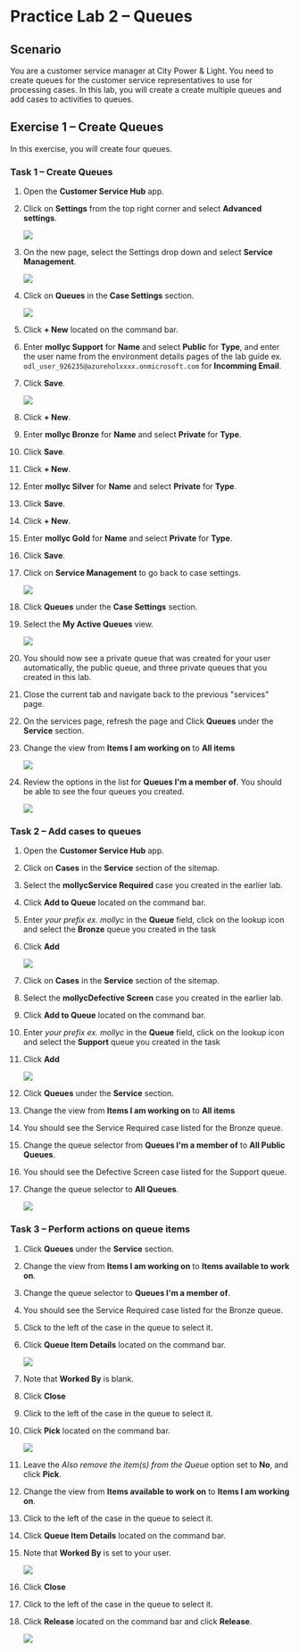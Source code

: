 # Practice Lab 2 – Queues

## Scenario

You are a customer service manager at City Power & Light. You need to create queues for the customer service representatives to use for processing cases. In this lab, you will create a create multiple queues and add cases to activities to queues.

## Exercise 1 – Create Queues

In this exercise, you will create four queues.

### Task 1 – Create Queues

1.  Open the **Customer Service Hub** app.

2.  Click on **Settings** from the top right corner and select **Advanced settings**.

    ![](../images/Advanced-settings.png)
    
3. On the new page, select the Settings drop down and select **Service Management**.

    ![](../images/service-management..png)

4. Click on **Queues** in the **Case Settings** section.

    ![](../images/Queues.png)

5.  Click **+ New** located on the command bar.

6.  Enter **mollyc Support** for **Name** and select **Public** for **Type**, and enter the user name from the environment details pages of the lab guide ex. `odl_user_926235@azureholxxxx.onmicrosoft.com`  for **Incomming Email**.

7.  Click **Save**.

    ![](../images/save.png)

8.  Click **+ New**.

9.  Enter **mollyc Bronze** for **Name** and select **Private** for **Type**.

10.  Click **Save**.

11. Click **+ New**.

12. Enter **mollyc Silver** for **Name** and select **Private** for **Type**.

13. Click **Save**.

14. Click **+ New**.

15. Enter **mollyc Gold** for **Name** and select **Private** for **Type**.

16. Click **Save**.

17. Click on **Service Management** to go back to case settings.

    ![](../images/back-to-service-management.png)

18. Click **Queues** under the **Case Settings** section.

19. Select the **My Active Queues** view.

    ![](../images/my-active.png)

20. You should now see a private queue that was created for your user automatically, the public queue, and three private queues that you created in this lab.

21. Close the current tab and navigate back to the previous "services" page.

22. On the services page, refresh the page and Click **Queues** under the **Service** section.

23. Change the view from **Items I am working on** to **All items**

    ![](../images/all-item.png)

24. Review the options in the list for **Queues I'm a member of**. You should be able to see the four queues you created.

    ![](../images/all-member.png)

### Task 2 – Add cases to queues

1.  Open the **Customer Service Hub** app.

2.  Click on **Cases** in the **Service** section of the sitemap.

3.  Select the **mollycService Required** case you created in the earlier lab.

4.  Click **Add to Queue** located on the command bar.

5.  Enter *your prefix ex. mollyc* in the **Queue** field, click on the lookup icon and select the **Bronze** queue you created in the task

6.  Click **Add**

    ![](../images/add.png)

7.  Click on **Cases** in the **Service** section of the sitemap.

8.  Select the **mollycDefective Screen** case you created in the earlier lab.

9.  Click **Add to Queue** located on the command bar.

10. Enter *your prefix ex. mollyc* in the **Queue** field, click on the lookup icon and select the **Support** queue you created in the task

11. Click **Add**

    ![](../images/support-add.png)

12. Click **Queues** under the **Service** section.

13. Change the view from **Items I am working on** to **All items**

14. You should see the Service Required case listed for the Bronze queue.

15. Change the queue selector from **Queues I'm a member of** to **All Public Queues**.

16. You should see the Defective Screen case listed for the Support queue.

17. Change the queue selector to **All Queues**.

    ![](../images/all-queues.png)

### Task 3 – Perform actions on queue items

1.  Click **Queues** under the **Service** section.

2.  Change the view from **Items I am working on** to **Items available to work on**.

3.  Change the queue selector to **Queues I'm a member of**.

4.  You should see the Service Required case listed for the Bronze queue.

5.  Click to the left of the case in the queue to select it.

6.  Click **Queue Item Details** located on the command bar.

    ![](../images/details.png)

7.  Note that **Worked By** is blank.

8.  Click **Close**

9.  Click to the left of the case in the queue to select it.

10. Click **Pick** located on the command bar.

    ![](../images/pick.png)

11. Leave the *Also remove the item(s) from the Queue* option set to **No**, and click **Pick**.

12. Change the view from **Items available to work on** to **Items I am working on**.

13. Click to the left of the case in the queue to select it.

14. Click **Queue Item Details** located on the command bar.

15. Note that **Worked By** is set to your user.

    ![](../images/worked-by.png)

16. Click **Close**

17. Click to the left of the case in the queue to select it.

18. Click **Release** located on the command bar and click **Release**.

    ![](../images/release.png)
